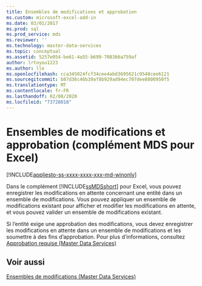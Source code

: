 ```yaml
---
title: Ensembles de modifications et approbation
ms.custom: microsoft-excel-add-in
ms.date: 03/01/2017
ms.prod: sql
ms.prod_service: mds
ms.reviewer: ''
ms.technology: master-data-services
ms.topic: conceptual
ms.assetid: 5257e054-be61-4a55-b699-708366a759af
author: lrtoyou1223
ms.author: lle
ms.openlocfilehash: cca345024fcf34cee4abd3695621c9548cee6121
ms.sourcegitcommit: b87d36c46b39af8b929ad94ec707dee8800950f5
ms.translationtype: MT
ms.contentlocale: fr-FR
ms.lasthandoff: 02/08/2020
ms.locfileid: "73728018"
---
```

# <a name="change-sets-and-approval-mds-add-in-for-excel"></a>Ensembles de modifications et approbation (complément MDS pour Excel)

[!INCLUDE[appliesto-ss-xxxx-xxxx-xxx-md-winonly](../../includes/appliesto-ss-xxxx-xxxx-xxx-md-winonly.md)]

  Dans le complément [!INCLUDE[ssMDSshort](../../includes/ssmdsshort-md.md)] pour Excel, vous pouvez enregistrer les modifications en attente concernant une entité dans un ensemble de modifications. Vous pouvez appliquer un ensemble de modifications existant pour afficher et modifier les modifications en attente, et vous pouvez valider un ensemble de modifications existant.  
  
 Si l’entité exige une approbation des modifications, vous devez enregistrer les modifications en attente dans un ensemble de modifications et les soumettre à des fins d’approbation. Pour plus d’informations, consultez [Approbation requise &#40;Master Data Services&#41;](../../master-data-services/approval-required-master-data-services.md)  
  
## <a name="see-also"></a>Voir aussi  
 [Ensembles de modifications &#40;Master Data Services&#41;](../../master-data-services/changesets-master-data-services.md)  
  
  

